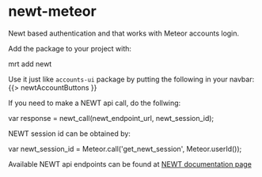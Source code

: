 newt-meteor
===========

Newt based authentication and that works with Meteor accounts login. 

Add the package to your project with:

  mrt add newt
  
Use it just like `accounts-ui` package by putting the following in your navbar:
  {{> newtAccountButtons }}
  
If you need to make a NEWT api call, do the follwing:
  
  var response = newt_call(newt_endpoint_url, newt_session_id);
  
NEWT session id can be obtained by:
  
  var newt_session_id = Meteor.call('get_newt_session', Meteor.userId());
  
Available NEWT api endpoints can be found at [NEWT documentation page](https://newt.nersc.gov/api/)




